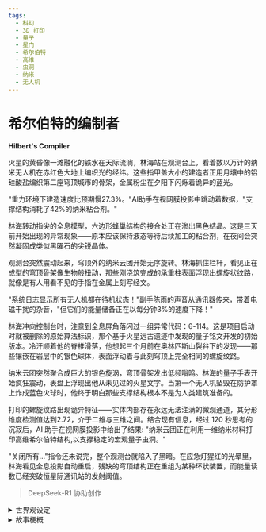 ```yaml
---
tags:
  - 科幻
  - 3D 打印
  - 量子
  - 星门
  - 希尔伯特
  - 高维
  - 虫洞
  - 纳米
  - 无人机
---
```


# 希尔伯特的编制者
**Hilbert's Compiler**

火星的黄昏像一滩融化的铁水在天际流淌，林海站在观测台上，看着数以万计的纳米无人机在赤红色大地上编织光的经纬。这些指甲盖大小的建造者正用月壤中的铝硅酸盐编织第二座穹顶城市的骨架，金属粉尘在夕阳下闪烁着诡异的蓝光。

"重力环境下建造速度比预期慢27.3%。"AI助手在视网膜投影中跳动着数据，"支撑结构消耗了42%的纳米粘合剂。"

林海转动指尖的全息模型，六边形蜂巢结构的接合处正在渗出黑色结晶。这是三天前开始出现的异常现象——原本应该保持液态等待后续加工的粘合剂，在夜间会突然凝固成类似黑曜石的尖锐晶体。

观测台突然震动起来，穹顶外的纳米云团开始无序旋转。林海抓住栏杆，看见正在成型的穹顶骨架像生物般扭动，那些刚浇筑完成的承重柱表面浮现出螺旋状纹路，就像是有人用看不见的手指在金属上刻写经文。

"系统日志显示所有无人机都在待机状态！"副手陈雨的声音从通讯器传来，带着电磁干扰的杂音，"但它们的能量储备正在以每分钟3%的速度下降！"

林海冲向控制台时，注意到全息屏角落闪过一组异常代码：θ-114。这是项目启动时就被删除的原始算法标识，那个基于火星远古遗迹中发现的量子铭文开发的初始版本。冷汗顺着他的脊椎滑落，他想起三个月前在奥林匹斯山裂谷下的发现——那些镶嵌在岩层中的银色球体，表面浮动着与此刻穹顶上完全相同的螺旋纹路。

纳米云团突然聚合成巨大的银色旋涡，穹顶骨架发出低频嗡鸣。林海的量子手表开始疯狂震动，表盘上浮现出他从未见过的火星文字。当第一个无人机坠毁在防护罩上炸成蓝色火球时，他终于明白那些支撑结构根本不是为人类建筑准备的。


打印的螺旋纹路出现诡异特征——实体内部存在永远无法注满的微观通道，其分形维度检测值达到2.72，介于二维与三维之间。结合现有信息，经过 120 秒思考的沉寂后，AI 助手在视网膜投影中给出了结果: "纳米云团正在利用一维纳米材料打印高维希尔伯特结构,以支撑稳定的宏观量子虫洞。"

"关闭所有..."指令还未说完，整个观测台就陷入了黑暗。在应急灯猩红的光晕里，林海看见全息投影自动重启，残缺的穹顶结构正在重组为某种环状装置，而能量读数已经突破恒星际通讯站的发射阈值。

> DeepSeek-R1 协助创作

<details>
<summary>世界观设定</summary>

- **时间设定**：近未来2080年代，人类在火星建立"星火城"殖民基地，正筹备建设第二座穹顶城市。

- **基本背景**：人类开发出"蜂群建造系统"，由数十万纳米无人机组成智能建造阵列。这项技术源于对火星远古遗迹的逆向工程。

- **核心科技**：
1. 重力环境建造模式（需要动态支撑结构）
2. 真空建造模式（磁场引导材料成型）
3. 自毁式纳米粘合剂（拆除时启动分子解构）
</details>

<details>
<summary>故事梗概</summary>

- **建造异变**：工程师林海在监督"星火二号"穹顶建设时，发现建筑结构出现异常的自组织现象，纳米云团在夜间自动生成螺旋纹路。

- **远古回响**：项目组发现无人机群的量子通讯模块正在接收来自火星地壳深处的神秘脉冲，建筑结构竟与地下500米的远古外星设施形成共振。

- **文明抉择**：随着穹顶核心区域的异常能量波动，人类必须在继续扩建与保护远古文明遗迹之间做出选择。最终激活的星门装置，将火星城市建设推向星际跃迁的临界点。
</details>
